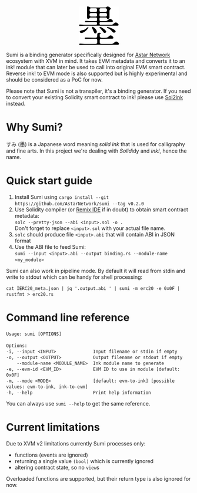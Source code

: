 <p align="center"><img src="media/sumi.png"/><br/></p>

Sumi is a binding generator specifically designed for [Astar Network](https://astar.network) ecosystem with XVM in mind. It takes EVM metadata and converts it to an ink! module that can later be used to call into original EVM smart contract. Reverse ink! to EVM mode is also supported but is highly experimental and should be considered as a PoC for now.

Please note that Sumi is not a transpiler, it's a binding generator. If you need to convert your existing Solidity smart contract to ink! please use [Sol2ink](https://github.com/Supercolony-net/sol2ink) instead.

# Why Sumi?

すみ (墨) is a Japanese word meaning *solid ink* that is used for calligraphy and fine arts. In this project we're dealing with *Solid*idy and *ink!*, hence the name.

# Quick start guide

1. Install Sumi using `cargo install --git https://github.com/AstarNetwork/sumi --tag v0.2.0`
2. Use Solidity compiler (or [Remix IDE](https://remix.ethereum.org) if in doubt) to obtain smart contract metadata:  
`solc --pretty-json --abi <input>.sol -o .`  
Don't forget to replace `<input>.sol` with your actual file name.  
3. `solc` should produce file `<input>.abi` that will contain ABI in JSON format
4. Use the ABI file to feed Sumi:  
`sumi --input <input>.abi --output binding.rs --module-name <my_module>`

Sumi can also work in pipeline mode. By default it will read from stdin and write to stdout which can be handy for shell processing:

    cat IERC20_meta.json | jq '.output.abi ' | sumi -m erc20 -e 0x0F | rustfmt > erc20.rs

# Command line reference

    Usage: sumi [OPTIONS]

    Options:
    -i, --input <INPUT>              Input filename or stdin if empty
    -o, --output <OUTPUT>            Output filename or stdout if empty
        --module-name <MODULE_NAME>  Ink module name to generate
    -e, --evm-id <EVM_ID>            EVM ID to use in module [default: 0x0F]
    -m, --mode <MODE>                [default: evm-to-ink] [possible values: evm-to-ink, ink-to-evm]
    -h, --help                       Print help information

You can always use `sumi --help` to get the same reference.

# Current limitations

Due to XVM v2 limitations currently Sumi processes only:
- functions (events are ignored)
- returning a single value `(bool)` which is currently ignored
- altering contract state, so no `view`s

Overloaded functions are supported, but their return type is also ignored for now.
